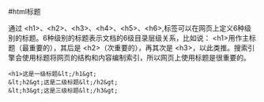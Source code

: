 #html标题

通过 &lt;h1&gt;、&lt;h2&gt;、&lt;h3&gt;、&lt;h4&gt;、&lt;h5&gt;、&lt;h6&gt;,标签可以在网页上定义6种级别的标题。6种级别的标题表示文档的6级目录层级关系，比如说： &lt;h1&gt;用作主标题（最重要的），其后是 &lt;h2&gt;（次重要的），再其次是 &lt;h3&gt;，以此类推。搜索引擎会使用标题将网页的结构和内容编制索引，所以网页上使用标题是很重要的。

```
<h1>这是一级标题&lt;/h1&gt;
&lt;h2&gt;这是二级标题&lt;/h2&gt;
&lt;h3&gt;这是三级标题&lt;/h3&gt;
```

